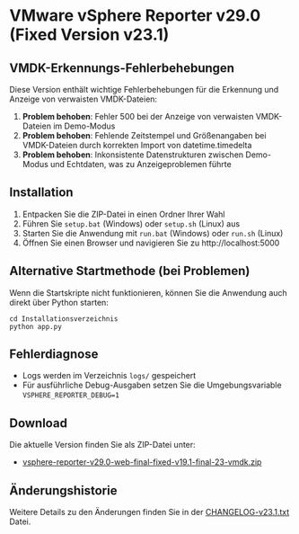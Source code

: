 # VMware vSphere Reporter v29.0 (Fixed Version v23.1)

## VMDK-Erkennungs-Fehlerbehebungen

Diese Version enthält wichtige Fehlerbehebungen für die Erkennung und Anzeige von verwaisten VMDK-Dateien:

1. **Problem behoben**: Fehler 500 bei der Anzeige von verwaisten VMDK-Dateien im Demo-Modus
2. **Problem behoben**: Fehlende Zeitstempel und Größenangaben bei VMDK-Dateien durch korrekten Import von datetime.timedelta
3. **Problem behoben**: Inkonsistente Datenstrukturen zwischen Demo-Modus und Echtdaten, was zu Anzeigeproblemen führte

## Installation

1. Entpacken Sie die ZIP-Datei in einen Ordner Ihrer Wahl
2. Führen Sie `setup.bat` (Windows) oder `setup.sh` (Linux) aus
3. Starten Sie die Anwendung mit `run.bat` (Windows) oder `run.sh` (Linux)
4. Öffnen Sie einen Browser und navigieren Sie zu http://localhost:5000

## Alternative Startmethode (bei Problemen)

Wenn die Startskripte nicht funktionieren, können Sie die Anwendung auch direkt über Python starten:

```
cd Installationsverzeichnis
python app.py
```

## Fehlerdiagnose

- Logs werden im Verzeichnis `logs/` gespeichert
- Für ausführliche Debug-Ausgaben setzen Sie die Umgebungsvariable `VSPHERE_REPORTER_DEBUG=1`

## Download

Die aktuelle Version finden Sie als ZIP-Datei unter:
- [vsphere-reporter-v29.0-web-final-fixed-v19.1-final-23-vmdk.zip](http://localhost:5011/vsphere-reporter-v29.0-web-final-fixed-v19.1-final-23-vmdk.zip)

## Änderungshistorie

Weitere Details zu den Änderungen finden Sie in der [CHANGELOG-v23.1.txt](http://localhost:5011/CHANGELOG-v23.1.txt) Datei.